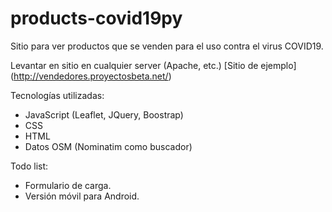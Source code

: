 # products-covid19py
Sitio para ver productos que se venden para el uso contra el virus COVID19.

Levantar en sitio en cualquier server (Apache, etc.)
[Sitio de ejemplo] (http://vendedores.proyectosbeta.net/)

Tecnologías utilizadas:
- JavaScript (Leaflet, JQuery, Boostrap)
- CSS
- HTML
- Datos OSM (Nominatim como buscador)

Todo list:
- Formulario de carga.
- Versión móvil para Android.
